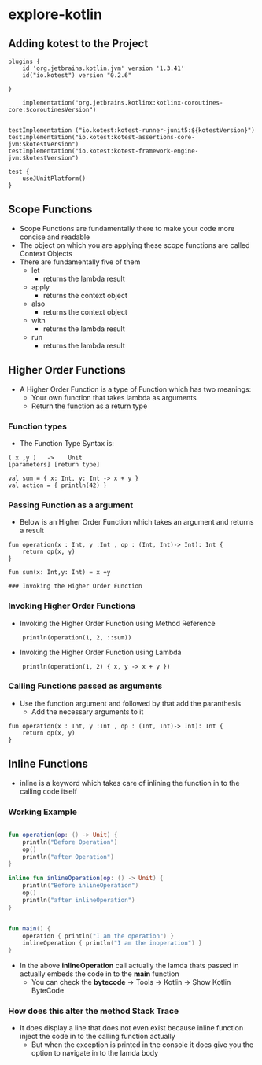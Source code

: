 # explore-kotlin

## Adding kotest to the Project

```
plugins {
    id 'org.jetbrains.kotlin.jvm' version '1.3.41'
    id("io.kotest") version "0.2.6"

}

    implementation("org.jetbrains.kotlinx:kotlinx-coroutines-core:$coroutinesVersion")


testImplementation ("io.kotest:kotest-runner-junit5:${kotestVersion}")
testImplementation("io.kotest:kotest-assertions-core-jvm:$kotestVersion")
testImplementation("io.kotest:kotest-framework-engine-jvm:$kotestVersion")

test {
    useJUnitPlatform()
}

```

##  Scope Functions

- Scope Functions are fundamentally there to make your code more concise and readable
- The object on which you are applying these scope functions are called Context Objects
- There are fundamentally five of them
  - let
    - returns the lambda result
  - apply
    - returns the context object
  - also
    - returns the context object
  - with
    - returns the lambda result 
  - run
    - returns the lambda result 

## Higher Order Functions

-   A Higher Order Function is a type of Function which has two meanings:
    -   Your own function that takes lambda as arguments
    -   Return the function as a return type
    
### Function types
-   The Function Type Syntax is:

```
( x ,y )   ->    Unit
[parameters] [return type]
```
```
val sum = { x: Int, y: Int -> x + y }
val action = { println(42) }
```    

### Passing Function as a argument

-   Below is an Higher Order Function which takes an argument and returns a result
```
fun operation(x : Int, y :Int , op : (Int, Int)-> Int): Int {
    return op(x, y)
}

fun sum(x: Int,y: Int) = x +y

### Invoking the Higher Order Function

```

### Invoking Higher Order Functions

-   Invoking the Higher Order Function using Method Reference

```
    println(operation(1, 2, ::sum))
```

-   Invoking the Higher Order Function using Lambda

```
    println(operation(1, 2) { x, y -> x + y })

```

### Calling Functions passed as arguments

-   Use the function argument and followed by that add the paranthesis
    -   Add the necessary arguments to it
    
```
fun operation(x : Int, y :Int , op : (Int, Int)-> Int): Int {
    return op(x, y)
}
```

##  Inline Functions

- inline is a keyword which takes care of inlining the function in to the calling code itself

### Working Example

```kotlin

fun operation(op: () -> Unit) {
    println("Before Operation")
    op()
    println("after Operation")
}

inline fun inlineOperation(op: () -> Unit) {
    println("Before inlineOperation")
    op()
    println("after inlineOperation")
}


fun main() {
    operation { println("I am the operation") }
    inlineOperation { println("I am the inoperation") }
}
```

- In the above **inlineOperation** call actually the lamda thats passed in actually embeds the code in to the **main** function
  - You can check the **bytecode** -> Tools -> Kotlin -> Show Kotlin ByteCode

### How does this alter the method Stack Trace

- It does display a line that does not even exist because inline function inject the code in to the calling function actually
  - But when the exception is printed in the console it does give you the option to navigate in to the lamda body